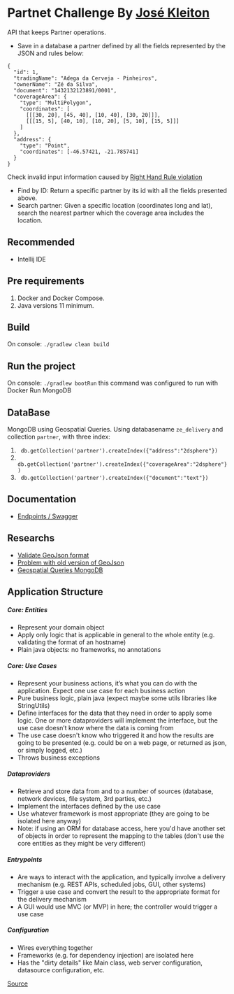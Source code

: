 # Partnet Challenge By [José Kleiton](https://github.com/kleitonOak)

API that keeps Partner operations.
- Save in a database a partner defined by all the fields represented by the JSON and rules below:
```
{
  "id": 1, 
  "tradingName": "Adega da Cerveja - Pinheiros",
  "ownerName": "Zé da Silva",
  "document": "1432132123891/0001",
  "coverageArea": { 
    "type": "MultiPolygon", 
    "coordinates": [
      [[[30, 20], [45, 40], [10, 40], [30, 20]]], 
      [[[15, 5], [40, 10], [10, 20], [5, 10], [15, 5]]]
    ]
  },
  "address": { 
    "type": "Point",
    "coordinates": [-46.57421, -21.785741]
  }
}
```

Check invalid input information caused by [Right Hand Rule violation](https://mapster.me/right-hand-rule-geojson-fixer)  
- Find by ID: Return a specific partner by its id with all the fields presented above.
- Search partner: Given a specific location (coordinates long and lat), search the nearest partner which the coverage area includes the location.

## Recommended
- Intellij IDE

## Pre requirements
1. Docker and Docker Compose.
2. Java versions 11 minimum.

## Build
On console:
`./gradlew clean build`

## Run the project

On console:
`./gradlew bootRun` this command was configured to run with Docker Run MongoDB

## DataBase

MongoDB using Geospatial Queries. Using databasename `ze_delivery` and collection `partner`, with three index: 
1. ``` db.getCollection('partner').createIndex({"address":"2dsphere"})```
2. ``` db.getCollection('partner').createIndex({"coverageArea":"2dsphere"})```
3. ``` db.getCollection('partner').createIndex({"document":"text"})```

## Documentation

- [ Endpoints / Swagger](http://localhost:8080/swagger)

## Researchs
- [ Validate GeoJson format](https://geojsonlint.com)
- [ Problem with old version of GeoJson](https://mapster.me/right-hand-rule-geojson-fixer)
- [ Geospatial Queries MongoDB](https://docs.mongodb.com/manual/tutorial/geospatial-tutorial)

## Application Structure

##### Core: Entities
* Represent your domain object
* Apply only logic that is applicable in general to the whole entity (e.g. validating the format of an hostname)
* Plain java objects: no frameworks, no annotations

##### Core: Use Cases
* Represent your business actions, it’s what you can do with the application. Expect one use case for each business action
* Pure business logic, plain java (expect maybe some utils libraries like StringUtils)
* Define interfaces for the data that they need in order to apply some logic. One or more dataproviders will implement the interface, but the use case doesn’t know where the data is coming from
* The use case doesn't know who triggered it and how the results are going to be presented (e.g. could be on a web page, or returned as json, or simply logged, etc.)
* Throws business exceptions

##### Dataproviders
* Retrieve and store data from and to a number of sources (database, network devices, file system, 3rd parties, etc.)
* Implement the interfaces defined by the use case
* Use whatever framework is most appropriate (they are going to be isolated here anyway)
* Note: if using an ORM for database access, here you'd have another set of objects in order to represent the mapping to the tables (don't use the core entities as they might be very different)

##### Entrypoints
* Are ways to interact with the application, and typically involve a delivery mechanism (e.g. REST APIs, scheduled jobs, GUI, other systems)
* Trigger a use case and convert the result to the appropriate format for the delivery mechanism
* A GUI would use MVC (or MVP) in here; the controller would trigger a use case

##### Configuration
* Wires everything together
* Frameworks (e.g. for dependency injection) are isolated here
* Has the "dirty details" like Main class, web server configuration, datasource configuration, etc.

[Source](https://github.com/mattia-battiston)
